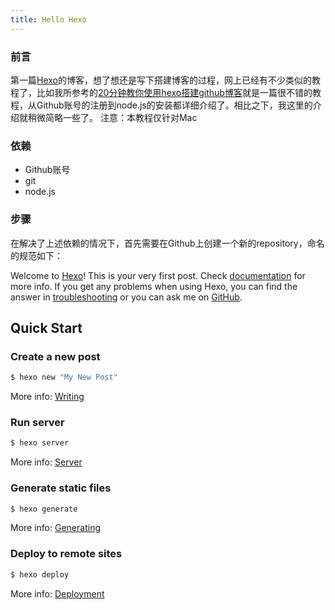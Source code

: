 ```yaml
---
title: Hello Hexo
---
```

### 前言
第一篇[Hexo](https://hexo.io/)的博客，想了想还是写下搭建博客的过程，网上已经有不少类似的教程了，比如我所参考的[20分钟教你使用hexo搭建github博客](http://www.jianshu.com/p/e99ed60390a8)就是一篇很不错的教程，从Github账号的注册到node.js的安装都详细介绍了。相比之下，我这里的介绍就稍微简略一些了。
注意：本教程仅针对Mac

### 依赖
- Github账号
- git
- node.js

### 步骤
在解决了上述依赖的情况下，首先需要在Github上创建一个新的repository，命名的规范如下：


Welcome to [Hexo](https://hexo.io/)! This is your very first post. Check [documentation](https://hexo.io/docs/) for more info. If you get any problems when using Hexo, you can find the answer in [troubleshooting](https://hexo.io/docs/troubleshooting.html) or you can ask me on [GitHub](https://github.com/hexojs/hexo/issues).

## Quick Start

### Create a new post

``` bash
$ hexo new "My New Post"
```

More info: [Writing](https://hexo.io/docs/writing.html)

### Run server

``` bash
$ hexo server
```

More info: [Server](https://hexo.io/docs/server.html)

### Generate static files

``` bash
$ hexo generate
```

More info: [Generating](https://hexo.io/docs/generating.html)

### Deploy to remote sites

``` bash
$ hexo deploy
```

More info: [Deployment](https://hexo.io/docs/deployment.html)
